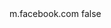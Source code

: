 <?xml version="1.0" encoding="UTF-8"?>
<CustomMetadata xmlns="http://soap.sforce.com/2006/04/metadata">
    <label>m.facebook.com</label>
    <protected>false</protected>
</CustomMetadata>
